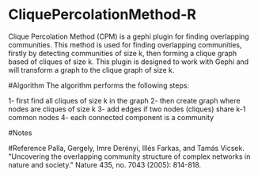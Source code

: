 # CliquePercolationMethod-R
Clique Percolation Method (CPM) is a gephi plugin for finding overlapping communities. This method is used for finding overlapping communities, firstly by detecting communities of size k, then forming a clique graph based of cliques of size k. This plugin is designed to work with Gephi and will transform a graph to the clique graph of size k.

#Algorithm
The algorithm performs the following steps:

1- first find all cliques of size k in the graph 
2- then create graph where nodes are cliques of size k 
3- add edges if two nodes (cliques) share k-1 common nodes 
4- each connected component is a community

#Notes

#Reference
Palla, Gergely, Imre Derényi, Illés Farkas, and Tamás Vicsek. "Uncovering the overlapping community structure of complex networks in nature and society." Nature 435, no. 7043 (2005): 814-818.
